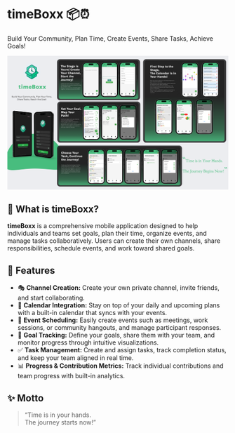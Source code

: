 # timeBoxx 📦⏰

Build Your Community, Plan Time, Create Events, Share Tasks, Achieve Goals!

![timeBoxx Preview](./assets/presentation/en.png)

## 🌟 What is timeBoxx?

**timeBoxx** is a comprehensive mobile application designed to help individuals and teams set goals, plan their time, organize events, and manage tasks collaboratively. Users can create their own channels, share responsibilities, schedule events, and work toward shared goals.

## 🚀 Features

- 🎭 **Channel Creation:** Create your own private channel, invite friends, and start collaborating.
- 📅 **Calendar Integration:** Stay on top of your daily and upcoming plans with a built-in calendar that syncs with your events.
- 🎉 **Event Scheduling:** Easily create events such as meetings, work sessions, or community hangouts, and manage participant responses.
- 🎯 **Goal Tracking:** Define your goals, share them with your team, and monitor progress through intuitive visualizations.
- ✅ **Task Management:** Create and assign tasks, track completion status, and keep your team aligned in real time.
- 📊 **Progress & Contribution Metrics:** Track individual contributions and team progress with built-in analytics.

## ✨ Motto

> “Time is in your hands.  
> The journey starts now!”
